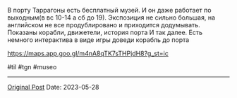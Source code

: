 В порту Таррагоны есть бесплатный музей. И он даже работает по выходным(в вс 10-14 а сб до 19). Экспозиция не сильно большая, на английском не все продублировано и приходится додумывать. Показаны корабли, движетели, история порта И так далее. Есть немного интерактива в виде игры доведи корабль до порта 


https://maps.app.goo.gl/m4nA8qTK7sTHPjdH8?g_st=ic

#til #tgn #museo

---
[Original Post](https://t.me/lev2tarragona/1261)
Date: 2023-05-28

